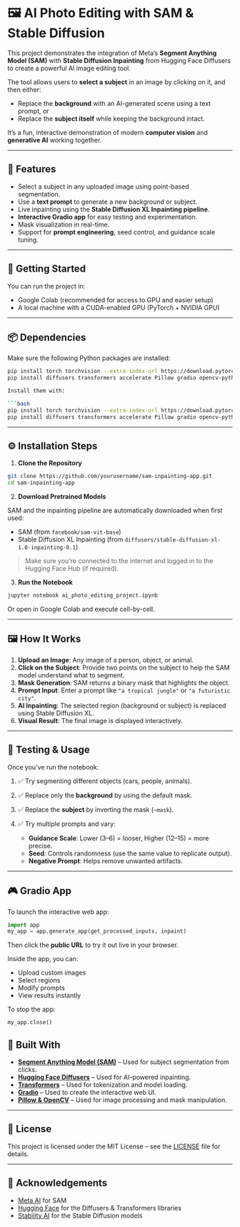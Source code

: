 # 🖼️ AI Photo Editing with SAM & Stable Diffusion

This project demonstrates the integration of Meta’s **Segment Anything Model (SAM)** with **Stable Diffusion Inpainting** from Hugging Face Diffusers to create a powerful AI image editing tool.

The tool allows users to **select a subject** in an image by clicking on it, and then either:
- Replace the **background** with an AI-generated scene using a text prompt, or
- Replace the **subject itself** while keeping the background intact.

It’s a fun, interactive demonstration of modern **computer vision** and **generative AI** working together.

---

## 🌟 Features

- Select a subject in any uploaded image using point-based segmentation.
- Use a **text prompt** to generate a new background or subject.
- Live inpainting using the **Stable Diffusion XL Inpainting pipeline**.
- **Interactive Gradio app** for easy testing and experimentation.
- Mask visualization in real-time.
- Support for **prompt engineering**, seed control, and guidance scale tuning.

---

## 🚀 Getting Started

You can run the project in:
- Google Colab (recommended for access to GPU and easier setup)
- A local machine with a CUDA-enabled GPU (PyTorch + NVIDIA GPU)

---

## 📦 Dependencies

Make sure the following Python packages are installed:

```bash
pip install torch torchvision --extra-index-url https://download.pytorch.org/whl/cu118
pip install diffusers transformers accelerate Pillow gradio opencv-python matplotlib

Install them with:

```bash
pip install torch torchvision --extra-index-url https://download.pytorch.org/whl/cu118
pip install diffusers transformers accelerate Pillow gradio opencv-python matplotlib
```

---

## ⚙️ Installation Steps

1. **Clone the Repository**

```bash
git clone https://github.com/yourusername/sam-inpainting-app.git
cd sam-inpainting-app
```

2. **Download Pretrained Models**

SAM and the inpainting pipeline are automatically downloaded when first used:

* SAM (from `facebook/sam-vit-base`)
* Stable Diffusion XL Inpainting (from `diffusers/stable-diffusion-xl-1.0-inpainting-0.1`)

> Make sure you're connected to the internet and logged in to the Hugging Face Hub (if required).

3. **Run the Notebook**

```bash
jupyter notebook ai_photo_editing_project.ipynb
```

Or open in Google Colab and execute cell-by-cell.

---

## 🖼️ How It Works

1. **Upload an Image**: Any image of a person, object, or animal.
2. **Click on the Subject**: Provide two points on the subject to help the SAM model understand what to segment.
3. **Mask Generation**: SAM returns a binary mask that highlights the object.
4. **Prompt Input**: Enter a prompt like `"a tropical jungle"` or `"a futuristic city"`.
5. **AI Inpainting**: The selected region (background or subject) is replaced using Stable Diffusion XL.
6. **Visual Result**: The final image is displayed interactively.

---

## 🧪 Testing & Usage

Once you’ve run the notebook:

1. ✅ Try segmenting different objects (cars, people, animals).
2. ✅ Replace only the **background** by using the default mask.
3. ✅ Replace the **subject** by inverting the mask (`~mask`).
4. ✅ Try multiple prompts and vary:

   * **Guidance Scale**: Lower (3–6) = looser, Higher (12–15) = more precise.
   * **Seed**: Controls randomness (use the same value to replicate output).
   * **Negative Prompt**: Helps remove unwanted artifacts.

---

## 🎮 Gradio App

To launch the interactive web app:

```python
import app
my_app = app.generate_app(get_processed_inputs, inpaint)
```

Then click the **public URL** to try it out live in your browser.

Inside the app, you can:

* Upload custom images
* Select regions
* Modify prompts
* View results instantly

To stop the app:

```python
my_app.close()
```



## 🧰 Built With

* **[Segment Anything Model (SAM)](https://github.com/facebookresearch/segment-anything)** – Used for subject segmentation from clicks.
* **[Hugging Face Diffusers](https://huggingface.co/docs/diffusers)** – Used for AI-powered inpainting.
* **[Transformers](https://huggingface.co/docs/transformers)** – Used for tokenization and model loading.
* **[Gradio](https://gradio.app/)** – Used to create the interactive web UI.
* **[Pillow & OpenCV](https://pillow.readthedocs.io/)** – Used for image processing and mask manipulation.

---

## 📄 License

This project is licensed under the MIT License – see the [LICENSE](LICENSE) file for details.

---

## 🙌 Acknowledgements

* [Meta AI](https://ai.facebook.com/research) for SAM
* [Hugging Face](https://huggingface.co/) for the Diffusers & Transformers libraries
* [Stability AI](https://stability.ai/) for the Stable Diffusion models


